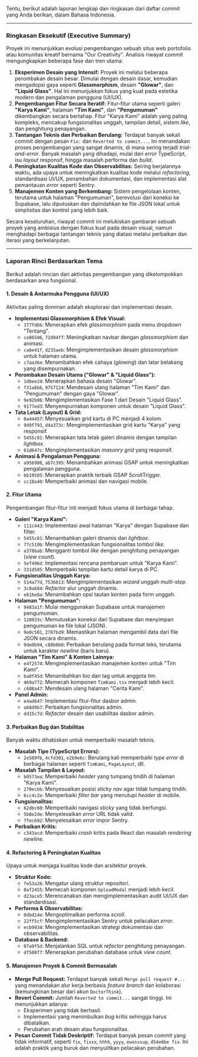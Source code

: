 Tentu, berikut adalah laporan lengkap dan ringkasan dari daftar commit yang Anda berikan, dalam Bahasa Indonesia.

---

### **Ringkasan Eksekutif (Executive Summary)**

Proyek ini menunjukkan evolusi pengembangan sebuah situs web portofolio atau komunitas kreatif bernama "Our Creativity". Analisis riwayat commit mengungkapkan beberapa fase dan tren utama:

1.  **Eksperimen Desain yang Intensif:** Proyek ini melalui beberapa perombakan desain besar. Dimulai dengan desain dasar, kemudian mengadopsi gaya seperti **Glassmorphism**, desain **"Glowar"**, dan **"Liquid Glass"**. Hal ini menunjukkan fokus yang kuat pada estetika modern dan pengalaman pengguna (UI/UX).
2.  **Pengembangan Fitur Secara Iteratif:** Fitur-fitur utama seperti galeri **"Karya Kami"**, halaman **"Tim Kami"**, dan **"Pengumuman"** dikembangkan secara bertahap. Fitur "Karya Kami" adalah yang paling kompleks, mencakup fungsionalitas unggah, tampilan detail, sistem *like*, dan penghitung penayangan.
3.  **Tantangan Teknis dan Perbaikan Berulang:** Terdapat banyak sekali commit dengan pesan `Fix:` dan `Reverted to commit...`. Ini menandakan proses pengembangan yang sangat dinamis, di mana sering terjadi *trial-and-error*. Banyak masalah yang dihadapi, mulai dari *error* TypeScript, isu *layout* responsif, hingga masalah performa dan *build*.
4.  **Peningkatan Kualitas Kode dan Observabilitas:** Seiring berjalannya waktu, ada upaya untuk meningkatkan kualitas kode melalui *refactoring*, standardisasi UI/UX, penambahan dokumentasi, dan implementasi alat pemantauan *error* seperti Sentry.
5.  **Manajemen Konten yang Berkembang:** Sistem pengelolaan konten, terutama untuk halaman "Pengumuman", berevolusi dari koneksi ke Supabase, lalu diputuskan dan dipindahkan ke file JSON lokal untuk simplisitas dan kontrol yang lebih baik.

Secara keseluruhan, riwayat commit ini melukiskan gambaran sebuah proyek yang ambisius dengan fokus kuat pada desain visual, namun menghadapi berbagai tantangan teknis yang diatasi melalui perbaikan dan iterasi yang berkelanjutan.

---

### **Laporan Rinci Berdasarkan Tema**

Berikut adalah rincian dari aktivitas pengembangan yang dikelompokkan berdasarkan area fungsional.

#### **1. Desain & Antarmuka Pengguna (UI/UX)**

Aktivitas paling dominan adalah eksplorasi dan implementasi desain.

*   **Implementasi Glassmorphism & Efek Visual:**
    *   `377fdbb`: Menerapkan efek *glassmorphism* pada menu dropdown "Tentang".
    *   `ce86506`, `72d94ff`: Meningkatkan navbar dengan *glassmorphism* dan animasi.
    *   `ca6e41f`, `d235aeb`: Mengimplementasikan desain *glassmorphism* untuk halaman utama.
    *   `c7aa36e`: Menambahkan efek cahaya (*glowing*) dan latar belakang yang disempurnakan.
*   **Perombakan Desain Utama ("Glowar" & "Liquid Glass"):**
    *   `1d6ee24`: Menerapkan bahasa desain "Glowar".
    *   `f31a6b6`, `9757124`: Mendesain ulang halaman "Tim Kami" dan "Pengumuman" dengan gaya "Glowar".
    *   `9e92b06`: Mengimplementasikan Fase 1 dari Desain "Liquid Glass".
    *   `9177ed3`: Menyempurnakan komponen untuk desain "Liquid Glass".
*   **Tata Letak (Layout) & Grid:**
    *   `0a44457`: Menyesuaikan grid kartu di PC menjadi 4 kolom.
    *   `9d9f793`, `d4a373c`: Mengimplementasikan grid kartu "Karya" yang responsif.
    *   `5455c81`: Menerapkan tata letak galeri dinamis dengan tampilan *lightbox*.
    *   `61d647c`: Mengimplementasikan *masonry grid* yang responsif.
*   **Animasi & Pengalaman Pengguna:**
    *   `a956980`, `ab7c395`: Menambahkan animasi GSAP untuk meningkatkan pengalaman pengguna.
    *   `bb19505`: Menerapkan praktik terbaik GSAP ScrollTrigger.
    *   `cc18a40`: Memperbaiki animasi dan navigasi mobile.

#### **2. Fitur Utama**

Pengembangan fitur-fitur inti menjadi fokus utama di berbagai tahap.

*   **Galeri "Karya Kami":**
    *   `111c443`: Implementasi awal halaman "Karya" dengan Supabase dan filter.
    *   `5455c81`: Menambahkan galeri dinamis dan *lightbox*.
    *   `77c510b`: Mengimplementasikan fungsionalitas tombol *like*.
    *   `a378bab`: Mengganti tombol *like* dengan penghitung penayangan (*view count*).
    *   `5ef496d`: Implementasi rencana pembaruan untuk "Karya Kami".
    *   `331d585`: Memperbaiki tampilan kartu detail karya di PC.
*   **Fungsionalitas Unggah Karya:**
    *   `514a77d`, `7536813`: Mengimplementasikan *wizard* unggah *multi-step*.
    *   `3c0a684`: *Refactor* alur unggah dinamis.
    *   `e816e8a`: Menambahkan opsi tautan konten pada form unggah.
*   **Halaman "Pengumuman":**
    *   `9483a1f`: Mulai menggunakan Supabase untuk manajemen pengumuman.
    *   `128933c`: Memutuskan koneksi dari Supabase dan menyimpan pengumuman ke file lokal (JSON).
    *   `9e0c501`, `2787bd9`: Memastikan halaman mengambil data dari file JSON secara dinamis.
    *   `9de0b94`, `c88b0b0`: Perbaikan berulang pada format teks, terutama untuk karakter *newline* (baris baru).
*   **Halaman "Tim Kami" & Konten Lainnya:**
    *   `e4f2574`: Mengimplementasikan manajemen konten untuk "Tim Kami".
    *   `ba0f45d`: Menambahkan bio dan tag untuk anggota tim.
    *   `469a772`: Memecah komponen `TimKami.tsx` menjadi lebih kecil.
    *   `c608a47`: Mendesain ulang halaman "Cerita Kami".
*   **Panel Admin:**
    *   `e4ad647`: Implementasi fitur-fitur dasbor admin.
    *   `a68d9b7`: Perbaikan fungsionalitas admin.
    *   `dd15c7d`: *Refactor* desain dan usabilitas dasbor admin.

#### **3. Perbaikan Bug dan Stabilitas**

Banyak waktu dihabiskan untuk memperbaiki masalah teknis.

*   **Masalah Tipe (TypeScript Errors):**
    *   `2e589fb`, `4cfd301`, `e2b9e6c`: Berulang kali memperbaiki *type error* di berbagai halaman seperti `TimKami`, `PageLayout`, dll.
*   **Masalah Tampilan & Layout:**
    *   `b0573ea`: Memperbaiki *header* yang tumpang tindih di halaman "Karya Kami".
    *   `270ecbb`: Menyesuaikan posisi *sticky nav* agar tidak tumpang tindih.
    *   `6cc4c2e`: Memperbaiki *filter bar* yang menutupi *header* di mobile.
*   **Fungsionalitas:**
    *   `62dbc60`: Memperbaiki navigasi *sticky* yang tidak berfungsi.
    *   `5b8e2de`: Menyelesaikan *error* URL tidak valid.
    *   `7fec692`: Menyelesaikan *error* impor Sentry.
*   **Perbaikan Kritis:**
    *   `c343acd`: Memperbaiki *crash* kritis pada React dan masalah *rendering newline*.

#### **4. Refactoring & Peningkatan Kualitas**

Upaya untuk menjaga kualitas kode dan arsitektur proyek.

*   **Struktur Kode:**
    *   `fe53a26`: Mengatur ulang struktur repositori.
    *   `0af2455`: Memecah komponen `UploadModal` menjadi lebih kecil.
    *   `d23ace5`: Merencanakan dan mengimplementasikan audit UI/UX dan standardisasi.
*   **Performa & Observabilitas:**
    *   `0dbd14e`: Mengoptimalkan performa *scroll*.
    *   `22ff5cf`: Mengimplementasikan Sentry untuk pelacakan *error*.
    *   `ecb9934`: Mengimplementasikan strategi dokumentasi dan observabilitas.
*   **Database & Backend:**
    *   `07a9f5d`: Menjalankan SQL untuk *refactor* penghitung penayangan.
    *   `df508f7`: Menerapkan perubahan database untuk *view count*.

#### **5. Manajemen Proyek & Commit Bermasalah**

*   **Merge Pull Request:** Terdapat banyak sekali `Merge pull request #...` yang menandakan alur kerja berbasis *feature branch* dan kolaborasi (kemungkinan besar dari akun `DoctorThink`).
*   **Revert Commit:** Jumlah `Reverted to commit...` sangat tinggi. Ini menunjukkan adanya:
    *   Eksperimen yang tidak berhasil.
    *   Implementasi yang menimbulkan *bug* kritis sehingga harus dibatalkan.
    *   Perubahan arah desain atau fungsionalitas.
*   **Pesan Commit Tidak Deskriptif:** Terdapat banyak pesan commit yang tidak informatif, seperti `fix`, `fixxx`, `hhhh`, `yyyy`, `ewasssup`, `d54e6be fix`. Ini adalah praktik yang buruk dan menyulitkan pelacakan perubahan.
